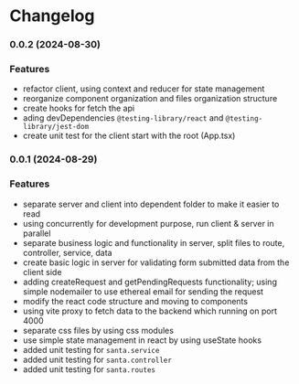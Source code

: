 # Changelog

### 0.0.2 (2024-08-30)

### Features

- refactor client, using context and reducer for state management
- reorganize component organization and files organization structure
- create hooks for fetch the api
- ading devDependencies `@testing-library/react` and `@testing-library/jest-dom`
- create unit test for the client start with the root (App.tsx)

### 0.0.1 (2024-08-29)

### Features

- separate server and client into dependent folder to make it easier to read
- using concurrently for development purpose, run client & server in parallel
- separate business logic and functionality in server, split files to route, controller, service, data
- create basic logic in server for validating form submitted data from the client side
- adding createRequest and getPendingRequests functionality; using simple nodemailer to use ethereal email for sending the request
- modify the react code structure and moving to components
- using vite proxy to fetch data to the backend which running on port 4000
- separate css files by using css modules
- use simple state management in react by using useState hooks
- added unit testing for `santa.service`
- added unit testing for `santa.controller`
- added unit testing for `santa.routes`
